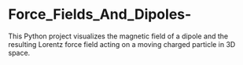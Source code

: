 # Force_Fields_And_Dipoles-
This Python project visualizes the magnetic field of a dipole and the resulting Lorentz force field acting on a moving charged particle in 3D space. 
